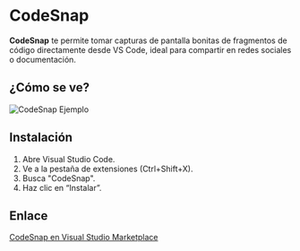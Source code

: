# CodeSnap

**CodeSnap** te permite tomar capturas de pantalla bonitas de fragmentos de código directamente desde VS Code, ideal para compartir en redes sociales o documentación.

## ¿Cómo se ve?

![CodeSnap Ejemplo](https://github.com/adrianmcli/CodeSnap/raw/master/images/demo.gif)
<!-- Puedes cambiar el enlace por tu propia captura de pantalla -->

## Instalación

1. Abre Visual Studio Code.
2. Ve a la pestaña de extensiones (Ctrl+Shift+X).
3. Busca "CodeSnap".
4. Haz clic en “Instalar”.

## Enlace

[CodeSnap en Visual Studio Marketplace](https://marketplace.visualstudio.com/items?itemName=adrianwilczynski.codesnap)
